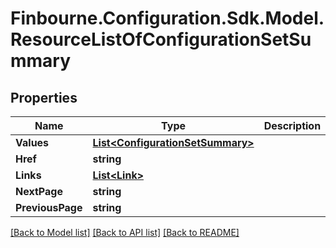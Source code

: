 # Finbourne.Configuration.Sdk.Model.ResourceListOfConfigurationSetSummary

## Properties

Name | Type | Description | Notes
------------ | ------------- | ------------- | -------------
**Values** | [**List&lt;ConfigurationSetSummary&gt;**](ConfigurationSetSummary.md) |  | 
**Href** | **string** |  | [optional] 
**Links** | [**List&lt;Link&gt;**](Link.md) |  | [optional] 
**NextPage** | **string** |  | [optional] 
**PreviousPage** | **string** |  | [optional] 

[[Back to Model list]](../README.md#documentation-for-models) [[Back to API list]](../README.md#documentation-for-api-endpoints) [[Back to README]](../README.md)

